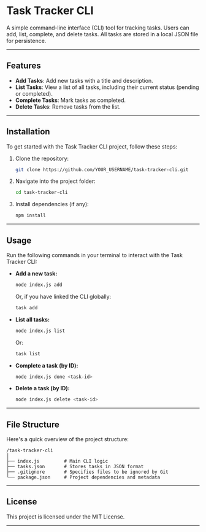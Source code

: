 # **Task Tracker CLI**

A simple command-line interface (CLI) tool for tracking tasks. Users can add, list, complete, and delete tasks. All tasks are stored in a local JSON file for persistence.

---

## **Features**

- **Add Tasks**: Add new tasks with a title and description.
- **List Tasks**: View a list of all tasks, including their current status (pending or completed).
- **Complete Tasks**: Mark tasks as completed.
- **Delete Tasks**: Remove tasks from the list.

---

## **Installation**

To get started with the Task Tracker CLI project, follow these steps:

1. Clone the repository:
   ```bash
   git clone https://github.com/YOUR_USERNAME/task-tracker-cli.git
   ```
   
2. Navigate into the project folder:
   ```bash
   cd task-tracker-cli
   ```

3. Install dependencies (if any):
   ```bash
   npm install
   ```

---

## **Usage**

Run the following commands in your terminal to interact with the Task Tracker CLI:

- **Add a new task:**
  ```bash
  node index.js add
  ```
  Or, if you have linked the CLI globally:
  ```bash
  task add
  ```

- **List all tasks:**
  ```bash
  node index.js list
  ```
  Or:
  ```bash
  task list
  ```

- **Complete a task (by ID):**
  ```bash
  node index.js done <task-id>
  ```

- **Delete a task (by ID):**
  ```bash
  node index.js delete <task-id>
  ```

---

## **File Structure**

Here's a quick overview of the project structure:

```
/task-tracker-cli
│
├── index.js         # Main CLI logic
├── tasks.json       # Stores tasks in JSON format
├── .gitignore       # Specifies files to be ignored by Git
└── package.json     # Project dependencies and metadata
```

---

## **License**

This project is licensed under the MIT License.

---


